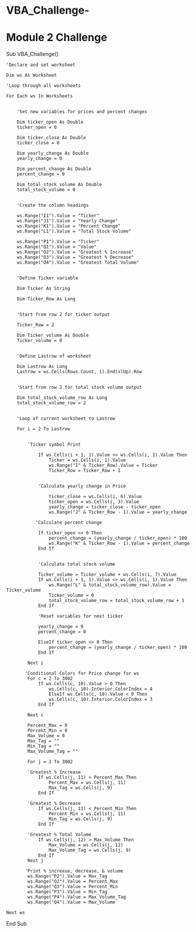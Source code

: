 # VBA_Challenge-
# Module 2 Challenge 

Sub VBA_Challenge()

    'Declare and set worksheet
    
    Dim ws As Worksheet

    'Loop through all worksheets
    
    For Each ws In Worksheets


        'Set new variables for prices and percent changes
        
        Dim ticker_open As Double
        ticker_open = 0

        Dim ticker_close As Double
        ticker_close = 0

        Dim yearly_change As Double
        yearly_change = 0

        Dim percent_change As Double
        percent_change = 0

        Dim total_stock_volume As Double
        total_stock_volume = 0


        'Create the column headings
        
        ws.Range("I1").Value = "Ticker"
        ws.Range("J1").Value = "Yearly Change"
        ws.Range("K1").Value = "Percent Change"
        ws.Range("L1").Value = "Total Stock Volume"

        ws.Range("P1").Value = "Ticker"
        ws.Range("Q1").Value = "Value"
        ws.Range("O2").Value = "Greatest % Increase"
        ws.Range("O3").Value = "Greatest % Decrease"
        ws.Range("O4").Value = "Greatest Total Volume"


        'Define Ticker variable
        
        Dim Ticker As String

        Dim Ticker_Row As Long
        
        
        'Start from row 2 for ticker output
        
        Ticker_Row = 2

        Dim Ticker_volume As Double
        Ticker_volume = 0


        'Define Lastrow of worksheet
        
        Dim Lastrow As Long
        Lastrow = ws.Cells(Rows.Count, 1).End(xlUp).Row
              
        
        'Start from row 2 for total stock volume output
        
        Dim total_stock_volume_row As Long
        total_stock_volume_row = 2
        
        
        'Loop of current worksheet to Lastrow
        
        For i = 2 To Lastrow

            
            'Ticker symbol Print
            
                If ws.Cells(i + 1, 1).Value <> ws.Cells(i, 1).Value Then
                    Ticker = ws.Cells(i, 1).Value
                    ws.Range("I" & Ticker_Row).Value = Ticker
                    Ticker_Row = Ticker_Row + 1

                
                'Calculate yearly change in Price
                
                    ticker_close = ws.Cells(i, 6).Value
                    ticker_open = ws.Cells(i, 3).Value
                    yearly_change = ticker_close - ticker_open
                    ws.Range("J" & Ticker_Row - 1).Value = yearly_change
                
               'Calculate percent change
                
                If ticker_open <> 0 Then
                    percent_change = (yearly_change / ticker_open) * 100
                    ws.Range("K" & Ticker_Row - 1).Value = percent_change
                End If
    
    
                'Calculate total stock volume
                
                Ticker_volume = Ticker_volume + ws.Cells(i, 7).Value
                If ws.Cells(i + 1, 1).Value <> ws.Cells(i, 1).Value Then
                    ws.Range("L" & total_stock_volume_row).Value = Ticker_volume
                    Ticker_volume = 0
                    total_stock_volume_row = total_stock_volume_row + 1
                End If
                              
                'Reset variables for next ticker
                
                yearly_change = 0
                percent_change = 0

                ElseIf ticker_open <> 0 Then
                    percent_change = (yearly_change / ticker_open) * 100
                End If

            Next i
        
           'Conditional Colors for Price change for ws
            For c = 2 To 3002
                If ws.Cells(c, 10).Value > 0 Then
                    ws.Cells(c, 10).Interior.ColorIndex = 4
                    ElseIf ws.Cells(c, 10).Value < 0 Then
                    ws.Cells(c, 10).Interior.ColorIndex = 3
                End If
        
            Next c
            
            Percent_Max = 0
            Percent_Min = 0
            Max_Volume = 0
            Max_Tag = ""
            Min_Tag = ""
            Max_Volume_Tag = ""
            
            For j = 2 To 3002
            
            'Greatest % Increase
                If ws.Cells(j, 11) > Percent_Max Then
                    Percent_Max = ws.Cells(j, 11)
                    Max_Tag = ws.Cells(j, 9)
                End If
            
            'Greatest % Decrease
                If ws.Cells(j, 11) < Percent_Min Then
                    Percent_Min = ws.Cells(j, 11)
                    Min_Tag = ws.Cells(j, 9)
                End If
            
            'Greatest % Total Volume
                If ws.Cells(j, 12) > Max_Volume Then
                    Max_Volume = ws.Cells(j, 12)
                    Max_Volume_Tag = ws.Cells(j, 9)
                End If
            Next j
           
           'Print % increase, decrease, & volume
            ws.Range("P2").Value = Max_Tag
            ws.Range("Q2").Value = Percent_Max
            ws.Range("Q3").Value = Percent_Min
            ws.Range("P3").Value = Min_Tag
            ws.Range("P4").Value = Max_Volume_Tag
            ws.Range("Q4").Value = Max_Volume
            
    Next ws

End Sub


